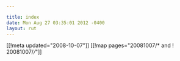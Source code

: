 ```yaml
---

title: index
date: Mon Aug 27 03:35:01 2012 -0400
layout: rut
---
```


[[!meta updated="2008-10-07"]]
[[!map pages="20081007/* and ! 20081007/*/*"]]
